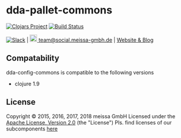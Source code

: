 # dda-pallet-commons
[![Clojars Project](https://img.shields.io/clojars/v/dda/dda-config-commons.svg)](https://clojars.org/dda/dda-config-commons)
[![Build Status](https://travis-ci.org/DomainDrivenArchitecture/dda-config-commons.svg?branch=master)](https://travis-ci.org/DomainDrivenArchitecture/dda-config-commons)

[![Slack](https://img.shields.io/badge/chat-clojurians-green.svg?style=flat)](https://clojurians.slack.com/messages/#dda-pallet/) | [<img src="https://meissa-gmbh.de/img/community/Mastodon_Logotype.svg" width=20 alt="team@social.meissa-gmbh.de"> team@social.meissa-gmbh.de](https://social.meissa-gmbh.de/@team) | [Website & Blog](https://domaindrivenarchitecture.org)

## Compatability
dda-config-commons is compatible to the following versions
 * clojure 1.9

## License

Copyright © 2015, 2016, 2017, 2018 meissa GmbH
Licensed under the [Apache License, Version 2.0](LICENSE) (the "License")
Pls. find licenses of our subcomponents [here](doc/SUBCOMPONENT_LICENSE)

